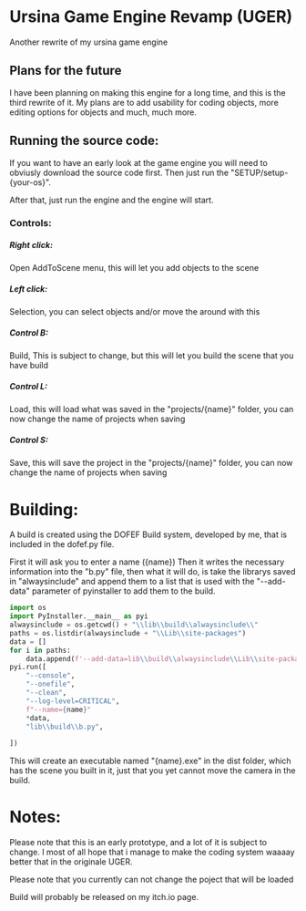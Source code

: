 # Ursina Game Engine Revamp (UGER)
Another rewrite of my ursina game engine

## Plans for the future
I have been planning on making this engine for a long time, and this is the third rewrite of it.
My plans are to add usability for coding objects, more editing options for objects and much, much more.

## Running the source code:
If you want to have an early look at the game engine you will need to obviusly download the source code first.
Then just run the "SETUP/setup-{your-os}".

After that, just run the engine and the engine will start.
### Controls:
##### Right click:
Open AddToScene menu, this will let you add objects to the scene
##### Left click:
Selection, you can select objects and/or move the around with this
##### Control B:
Build, This is subject to change, but this will let you build the scene that you have build
##### Control L:
Load, this will load what was saved in the "projects/{name}" folder, you can now change the name of projects when saving
##### Control S:
Save, this will save the project in the "projects/{name}" folder, you can now change the name of projects when saving

# Building:
A build is created using the DOFEF Build system, developed by me, that is included in the dofef.py file.

First it will ask you to enter a name ({name})
Then it writes the necessary information into the "b.py" file, then what it will do, is take the librarys saved in "alwaysinclude" and append them to a list that is used with the "--add-data" parameter of pyinstaller to add them to the build.
```python
import os
import PyInstaller.__main__ as pyi
alwaysinclude = os.getcwd() + "\\lib\\build\\alwaysinclude\\"
paths = os.listdir(alwaysinclude + "\\Lib\\site-packages")
data = []
for i in paths:
    data.append(f'--add-data=lib\\build\\alwaysinclude\\Lib\\site-packages\\{i};{i}')
pyi.run([
    "--console",
    "--onefile",
    "--clean",
    "--log-level=CRITICAL",
    f"--name={name}"
    *data,
    "lib\\build\\b.py",
        
])
```
This will create an executable named "{name}.exe" in the dist folder, which has the scene you built in it, just that you yet cannot move the camera in the build.


# Notes:
Please note that this is an early prototype, and a lot of it is subject to change.
I most of all hope that i manage to make the coding system waaaay better that in the originale UGER.

Please note that you currently can not change the poject that will be loaded

Build will probably be released on my itch.io page.